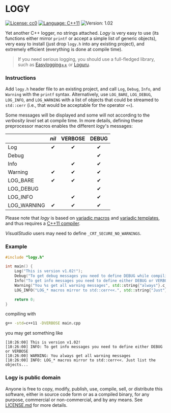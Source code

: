 LOGY
====

[![License: cc0](https://img.shields.io/badge/license-cc0-brightgreen.svg)](http://creativecommons.org/publicdomain/zero/1.0/)
[![Language: C++11](https://img.shields.io/badge/language-C%2B%2B11-blue.svg)](https://en.wikipedia.org/wiki/C%2B%2B11)
![Version: 1.02](https://img.shields.io/badge/version-1.02-lightgrey.svg)

Yet another C++ logger, no strings attached. *Logy* is very easy to use (its functions either mirror `printf` or accept a simple list of generic objects), very easy to install (just drop `logy.h` into any existing project), and extremely efficient (everything is done at compile time).

> If you need serious logging, you should use a full-fledged library, such as [Easylogging++](https://github.com/muflihun/easyloggingpp) or [Loguru](https://github.com/emilk/loguru).

### Instructions

Add `logy.h` header file to an existing project, and call `Log`, `Debug`, `Info`, and `Warning` with the `printf` syntax. Alternatively, use `LOG_BARE`, `LOG_DEBUG`, `LOG_INFO`, and `LOG_WARNING` with a list of objects that could be streamed to `std::cerr` (i.e., that would be acceptable for the operator `<<`). 

Some messages will be displayed and some will not according to the *verbosity level* set at compile time. In more details, defining these preprocessor macros enables the different *logy*'s messages:

|  | *nil* | VERBOSE | DEBUG |
|---------|:-----:|:-------:|:-----:|
|Log | ✔ | ✔ | ✔ |
|Debug | | |   ✔   |
|Info | | ✔ | ✔ |
|Warning | ✔ | ✔ | ✔ |
|LOG_BARE | ✔ | ✔ | ✔ |
|LOG_DEBUG | | | ✔ |
|LOG_INFO | | ✔ | ✔ |
|LOG_WARNING | ✔ | ✔ | ✔ |

Please note that *logy* is based on [variadic macros](http://en.cppreference.com/w/cpp/preprocessor/replace) and [variadic templates](https://en.cppreference.com/w/cpp/language/parameter_pack), and thus requires a [C++11 compiler](https://en.cppreference.com/w/cpp/compiler_support). 

*VisualStudio* users may need to define `_CRT_SECURE_NO_WARNINGS`.

### Example

```c++
#include "logy.h"

int main() {
    Log("This is version v1.02!");
    Debug("To get debug messages you need to define DEBUG while compiling");
    Info("To get info messages you need to define either DEBUG or VERBOSE");
    Warning("You %s get all warning messages", std::string{"always"}.c_str());
    LOG_INFO("LOG_* macros mirror to std::cerr<<.", std::string{"Just"}, "list the objects...");

    return 0;
}
```

compiling with 

```sh
g++ -std=c++11 -DVERBOSE main.cpp
```

you may get something like

```
[10:26:00] This is version v1.02!
[10:26:00] INFO: To get info messages you need to define either DEBUG or VERBOSE
[10:26:00] WARNING: You always get all warning messages
[10:26:00] INFO: LOG_* macros mirror to std::cerr<<. Just list the objects...
```

### Logy is public domain

Anyone is free to copy, modify, publish, use, compile, sell, or distribute this software, either in source code form or as a compiled binary, for any purpose, commercial or non-commercial, and by any means. See [LICENSE.md](/LICENSE.md) for more details.
